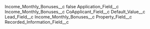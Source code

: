 <?xml version="1.0" encoding="UTF-8"?>
<CustomMetadata xmlns="http://soap.sforce.com/2006/04/metadata" xmlns:xsi="http://www.w3.org/2001/XMLSchema-instance" xmlns:xsd="http://www.w3.org/2001/XMLSchema">
    <label>Income_Monthly_Bonuses__c</label>
    <protected>false</protected>
    <values>
        <field>Application_Field__c</field>
        <value xsi:type="xsd:string">Income_Monthly_Bonuses__c</value>
    </values>
    <values>
        <field>CoApplicant_Field__c</field>
        <value xsi:nil="true"/>
    </values>
    <values>
        <field>Default_Value__c</field>
        <value xsi:nil="true"/>
    </values>
    <values>
        <field>Lead_Field__c</field>
        <value xsi:type="xsd:string">Income_Monthly_Bonuses__c</value>
    </values>
    <values>
        <field>Property_Field__c</field>
        <value xsi:nil="true"/>
    </values>
    <values>
        <field>Recorded_Information_Field__c</field>
        <value xsi:nil="true"/>
    </values>
</CustomMetadata>
